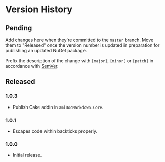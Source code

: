 # Version History

## Pending

Add changes here when they're committed to the `master` branch. Move them to "Released" once the version number
is updated in preparation for publishing an updated NuGet package.

Prefix the description of the change with `[major]`, `[minor]` or `[patch]` in accordance with [SemVer](http://semver.org).

## Released

### 1.0.3

* Publish Cake addin in `XmlDocMarkdown.Core`.

### 1.0.1

* Escapes code within backticks properly.

### 1.0.0

* Initial release.
